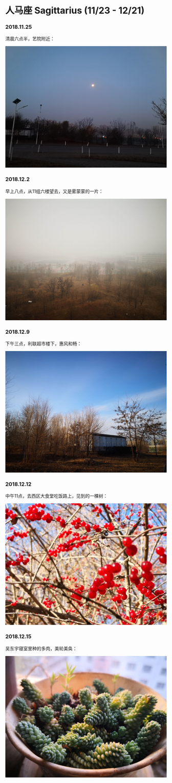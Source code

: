 # 人马座 Sagittarius \(11/23 - 12/21\)

### 2018.11.25

清晨六点半，艺院附近：

![](../.gitbook/assets/2018.11.25.jpg)

### 2018.12.2

早上八点，从11组六楼望去，又是雾蒙蒙的一片：

![](../.gitbook/assets/4%20%282%29.jpg)

### 2018.12.9

下午三点，利联超市楼下，惠风和畅：

![](../.gitbook/assets/5.jpg)

### 2018.12.12

中午11点，去西区大食堂吃饭路上，见到的一棵树：

![](../.gitbook/assets/7.jpg)

### 2018.12.15

吴东宇寝室里种的多肉，美轮美奂：

![](../.gitbook/assets/10.jpg)

